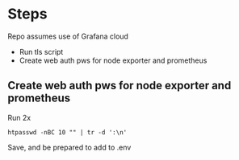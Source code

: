 # Steps

Repo assumes use of Grafana cloud

- Run tls script
- Create web auth pws for node exporter and prometheus

## Create web auth pws for node exporter and prometheus

Run 2x
```
htpasswd -nBC 10 "" | tr -d ':\n'
```
Save, and be prepared to add to .env
